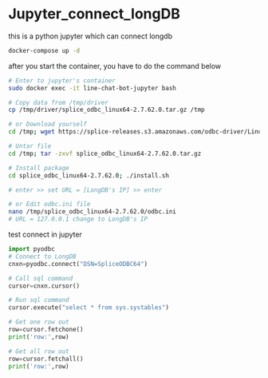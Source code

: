 # Jupyter_connect_longDB
this is a python jupyter which can connect longdb
```bash
docker-compose up -d
```
after you start the container, you have to do the command below
```bash
# Enter to jupyter's container
sudo docker exec -it line-chat-bot-jupyter bash

# Copy data from /tmp/driver
cp /tmp/driver/splice_odbc_linux64-2.7.62.0.tar.gz /tmp

# or Download yourself
cd /tmp; wget https://splice-releases.s3.amazonaws.com/odbc-driver/Linux64/splice_odbc_linux64-2.7.62.0.tar.gz

# Untar file
cd /tmp; tar -zxvf splice_odbc_linux64-2.7.62.0.tar.gz

# Install package
cd splice_odbc_linux64-2.7.62.0; ./install.sh

# enter >> set URL = [LongDB's IP] >> enter

# or Edit odbc.ini file 
nano /tmp/splice_odbc_linux64-2.7.62.0/odbc.ini
# URL = 127.0.0.1 change to LongDB's IP
```
test connect in jupyter
```python
import pyodbc
# Connect to LongDB
cnxn=pyodbc.connect("DSN=SpliceODBC64")

# Call sql command
cursor=cnxn.cursor()

# Run sql command
cursor.execute("select * from sys.systables")

# Get one row out
row=cursor.fetchone()
print('row:',row)

# Get all row out
row=cursor.fetchall()
print('row:',row)
```
